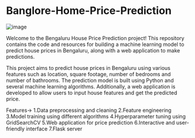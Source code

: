 # Banglore-Home-Price-Prediction
![image](https://github.com/shashankraj0410/Banglore-Home-Price-Prediction/assets/120934664/83cc5786-3609-495a-a4b7-922563c60943)


Welcome to the Bengaluru House Price Prediction project! This repository contains the code and resources for building a machine learning model to predict house prices in Bengaluru, along with a web application to make predictions.

This project aims to predict house prices in Bengaluru using various features such as location, square footage, number of bedrooms and number of  bathrooms. The prediction model is built using Python and several machine learning algorithms. Additionally, a web application is developed to allow users to input house features and get the predicted price.

Features->
1.Data preprocessing and cleaning
2.Feature engineering
3.Model training using different algorithms
4.Hyperparameter tuning using GridSearchCV
5.Web application for price prediction
6.Interactive and user-friendly interface
7.Flask server

